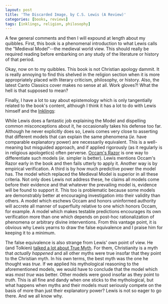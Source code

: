 ```yaml
---
layout: post
title: 'The Discarded Image, by C.S. Lewis (A Review)'
categories: [books, reviews]
tags: [inklings, religion, philosophy]
---
```

A few general comments and then I will expound at length about my quibbles. First, this book is a phenomenal introduction to what Lewis calls the "Medieval Model"--the medieval world view. This should really be required reading before embarking on any study of the literature or history of that period.

Okay, now on to my quibbles. This book is not Christian apology dammit. It is really annoying to find this shelved in the religion section when it is more appropriately placed with literary criticism, philosophy, or history. Also, the latest Canto Classics cover makes no sense at all. Work gloves?! What the hell is that supposed to mean?

Finally, I have a lot to say about epistemology which is only tangentially related to the book's content, although I think it has a lot to do with Lewis himself and the [Inklings](http://en.wikipedia.org/wiki/Inklings):

While Lewis does a fantastic job explaining the Model and dispelling common misconceptions about it, he occasionally takes his defense too far. Although he never explicitly does so, Lewis comes very close to asserting that different models that can explain the same phenomena (_ie._ have comparable explanatory power) are necessarily equivalent. This is a well-meaning but misguided approach, and if applied rigorously (as it regularly is in religious apologetics) often perverse. [Occam's Razor](http://en.wikipedia.org/wiki/Occam%27s_razor) is one way to differentiate such models (_ie._ simpler is better). Lewis mentions Occam's Razor early in the book and then fails utterly to apply it. Another way is by empirical verification. A third is by how much predictive power the model has. The model which replaced the Medieval Model is superior in all these criteria. Not only does Lewis not address these, he claims all models come before their evidence and that whatever the prevailing model is, evidence will be found to support it. This too is problematic because some models are demonstrably better at encouraging investigation into their validity than others. A model which eschews Occam and honors uninformed authority will accrete all manner of superfluity relative to one which honors Occam, for example. A model which makes testable predictions encourages its own verification more than one which depends on post-hoc rationalization of phenomena or arbitrary divine interventions. From this vantage point, it is obvious why Lewis yearns to draw the false equivalence and I praise him for keeping it to a minimum.

The false equivalence is also strange from Lewis' own point of view. He (and Tolkien) [talked a lot about True Myth](https://www.google.com/search?q=CS+Lewis+true+myth). For them, Christianity is a myth that _actually happened_ and all other myths were true insofar that they point to the Christian myth. In his own terms, the best myth was the one he thought was _true_. If we applied his mythological reasoning to the aforementioned models, we would have to conclude that the model which was _most true_ was better. Other models were good insofar as they point to _truth_. This is all fine and dandy when one sticks to the mythological, but what happens when myths and their models must seriously compete on the basis of more than just their explanatory power? Lewis is not so eager to go there. And we all know why.
